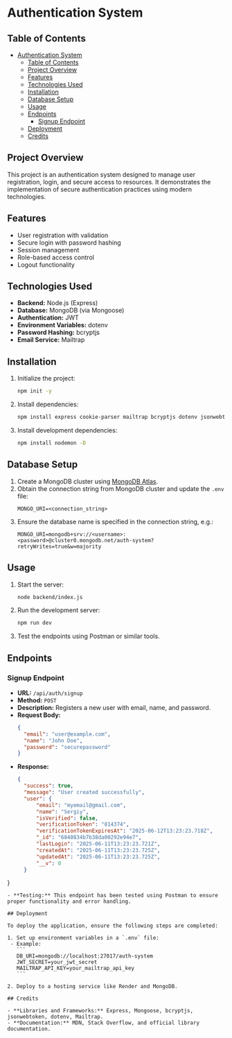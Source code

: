 # Authentication System

## Table of Contents

- [Authentication System](#authentication-system)
  - [Table of Contents](#table-of-contents)
  - [Project Overview](#project-overview)
  - [Features](#features)
  - [Technologies Used](#technologies-used)
  - [Installation](#installation)
  - [Database Setup](#database-setup)
  - [Usage](#usage)
  - [Endpoints](#endpoints)
    - [Signup Endpoint](#signup-endpoint)
  - [Deployment](#deployment)
  - [Credits](#credits)

## Project Overview

This project is an authentication system designed to manage user registration, login, and secure access to resources. It demonstrates the implementation of secure authentication practices using modern technologies.

## Features

- User registration with validation
- Secure login with password hashing
- Session management
- Role-based access control
- Logout functionality

## Technologies Used

- **Backend:** Node.js (Express)
- **Database:** MongoDB (via Mongoose)
- **Authentication:** JWT
- **Environment Variables:** dotenv
- **Password Hashing:** bcryptjs
- **Email Service:** Mailtrap

## Installation

1. Initialize the project:
   ```bash
   npm init -y
   ```

2. Install dependencies:
   ```bash
   npm install express cookie-parser mailtrap bcryptjs dotenv jsonwebtoken mongoose crypto
   ```

3. Install development dependencies:
   ```bash
   npm install nodemon -D
   ```

## Database Setup

1. Create a MongoDB cluster using [MongoDB Atlas](https://www.mongodb.com/atlas/database).
2. Obtain the connection string from MongoDB cluster and update the `.env` file:
   ```
   MONGO_URI=<connection_string>
   ```
3. Ensure the database name is specified in the connection string, e.g.:
   ```
   MONGO_URI=mongodb+srv://<username>:<password>@cluster0.mongodb.net/auth-system?retryWrites=true&w=majority
   ```

## Usage

1. Start the server:
   ```bash
   node backend/index.js
   ```

2. Run the development server:
   ```bash
   npm run dev
   ```

3. Test the endpoints using Postman or similar tools.

## Endpoints

### Signup Endpoint

- **URL:** `/api/auth/signup`
- **Method:** `POST`
- **Description:** Registers a new user with email, name, and password.
- **Request Body:**
  ```json
  {
    "email": "user@example.com",
    "name": "John Doe",
    "password": "securepassword"
  }
  ```
- **Response:**
  ```json
  {
    "success": true,
    "message": "User created successfully",
    "user": {
        "email": "myemail@gmail.com",
        "name": "Sergiy",
        "isVerified": false,
        "verificationToken": "814374",
        "verificationTokenExpiresAt": "2025-06-12T13:23:23.718Z",
        "_id": "6840834b7b38da00292e94e7",
        "lastLogin": "2025-06-11T13:23:23.721Z",
        "createdAt": "2025-06-11T13:23:23.725Z",
        "updatedAt": "2025-06-11T13:23:23.725Z",
        "__v": 0
    }
}
  ```
- **Testing:** This endpoint has been tested using Postman to ensure proper functionality and error handling.

## Deployment

To deploy the application, ensure the following steps are completed:

1. Set up environment variables in a `.env` file:
   - Example:
     ```
     DB_URI=mongodb://localhost:27017/auth-system
     JWT_SECRET=your_jwt_secret
     MAILTRAP_API_KEY=your_mailtrap_api_key
     ```

2. Deploy to a hosting service like Render and MongoDB.

## Credits

- **Libraries and Frameworks:** Express, Mongoose, bcryptjs, jsonwebtoken, dotenv, Mailtrap.
- **Documentation:** MDN, Stack Overflow, and official library documentation.

